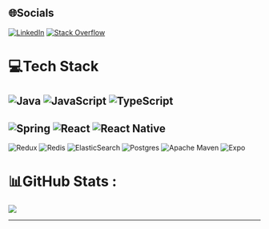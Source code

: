 

## 🌐Socials
[![LinkedIn](https://img.shields.io/badge/LinkedIn-%230077B5.svg?logo=linkedin&logoColor=white)](https://linkedin.com/in/dogukankrtlz) [![Stack Overflow](https://img.shields.io/badge/-Stackoverflow-FE7A16?logo=stack-overflow&logoColor=white)](https://stackoverflow.com/users/15491577) 

# 💻Tech Stack
![Java](https://img.shields.io/badge/java-%23ED8B00.svg?style=flat-square&logo=java&logoColor=white) ![JavaScript](https://img.shields.io/badge/javascript-%23323330.svg?style=flat-square&logo=javascript&logoColor=%23F7DF1E) ![TypeScript](https://img.shields.io/badge/typescript-%23007ACC.svg?style=flat-square&logo=typescript&logoColor=white)
---
![Spring](https://img.shields.io/badge/spring-%236DB33F.svg?style=flat-square&logo=spring&logoColor=white)
![React](https://img.shields.io/badge/react-%2320232a.svg?style=flat-square&logo=react&logoColor=%2361DAFB) ![React Native](https://img.shields.io/badge/react_native-%2320232a.svg?style=flat-square&logo=react&logoColor=%2361DAFB) 
---
![Redux](https://img.shields.io/badge/redux-%23593d88.svg?style=flat-square&logo=redux&logoColor=white) ![Redis](https://img.shields.io/badge/redis-%23DD0031.svg?style=flat-square&logo=redis&logoColor=white) ![ElasticSearch](https://img.shields.io/badge/-ElasticSearch-005571?style=flat-square&logo=elasticsearch) ![Postgres](https://img.shields.io/badge/postgres-%23316192.svg?style=flat-square&logo=postgresql&logoColor=white) ![Apache Maven](https://img.shields.io/badge/Apache%20Maven-C71A36?style=flat-square&logo=Apache%20Maven&logoColor=white) ![Expo](https://img.shields.io/badge/expo-1C1E24?style=flat-square&logo=expo&logoColor=#D04A37) 
# 📊GitHub Stats :
![](https://github-readme-stats.vercel.app/api/top-langs/?username=dogukankrtlz&theme=blueberry&hide_border=false&include_all_commits=false&count_private=false&layout=compact)

---
<!-- <a href="https://dogukankrtlz.github.io/">My Personal Website</a> -->
